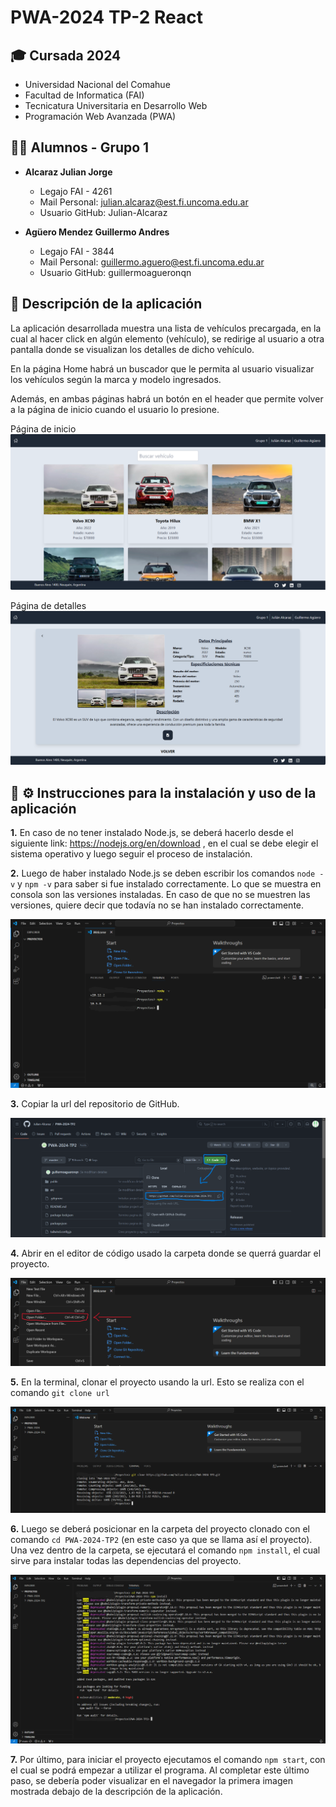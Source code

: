 # PWA-2024 TP-2 React

## :mortar_board: Cursada 2024

- Universidad Nacional del Comahue
- Facultad de Informatica (FAI)
- Tecnicatura Universitaria en Desarrollo Web
- Programación Web Avanzada (PWA)

## :student: Alumnos - Grupo 1

- **Alcaraz Julian Jorge**

  - Legajo FAI - 4261
  - Mail Personal: julian.alcaraz@est.fi.uncoma.edu.ar
  - Usuario GitHub: Julian-Alcaraz

- **Agüero Mendez Guillermo Andres**

  - Legajo FAI - 3844
  - Mail Personal: guillermo.aguero@est.fi.uncoma.edu.ar
  - Usuario GitHub: guillermoagueronqn

## :car: Descripción de la aplicación

  La aplicación desarrollada muestra una lista de vehículos precargada, en la cual al hacer click en algún elemento (vehículo),
  se redirige al usuario a otra pantalla donde se visualizan los detalles de dicho vehículo.

  En la página Home habrá un buscador que le permita al usuario visualizar los vehículos según la marca y modelo ingresados.

  Además, en ambas páginas habrá un botón en el header que permite volver a la página de inicio cuando el usuario lo presione.


  Página de inicio
![Página de Inicio](/public/img/appVehiculos1.png)

  Página de detalles
![Paso 2](/public/img/appVehiculos2.png)

## :wrench: :gear: Instrucciones para la instalación y uso de la aplicación

 **1.** En caso de no tener instalado Node.js, se deberá hacerlo desde el siguiente link: https://nodejs.org/en/download , en el cual
  se debe elegir el sistema operativo y luego seguir el proceso de instalación.

 **2.** Luego de haber instalado Node.js se deben escribir los comandos `node -v` y `npm -v` para saber si fue instalado correctamente. Lo que se muestra en consola son las versiones instaladas. En caso de que no se muestren las versiones, quiere decir que todavía no se han instalado correctamente.

![Paso 2](/public/img/paso2.png)

 **3.** Copiar la url del repositorio de GitHub.

![Paso 3](/public/img/paso3.png)

 **4.** Abrir en el editor de código usado la carpeta donde se querrá guardar el proyecto.

![Paso 4](/public/img/paso4.png)

 **5.** En la terminal, clonar el proyecto usando la url. Esto se realiza con el comando `git clone url`

![Paso 5](/public/img/paso5.png)

 **6.** Luego se deberá posicionar en la carpeta del proyecto clonado con el comando `cd PWA-2024-TP2` (en este caso ya que se llama así el proyecto). Una vez dentro de la carpeta, se ejecutará el comando `npm install`, el cual sirve para instalar todas las dependencias del proyecto.

![Paso 6](/public/img/paso6.png)

 **7.** Por último, para iniciar el proyecto ejecutamos el comando `npm start`, con el cual se podrá empezar a utilizar el programa.
 Al completar este último paso, se debería poder visualizar en el navegador la primera imagen mostrada debajo de la descripción de la 
 aplicación.